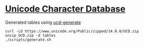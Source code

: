 # [Unicode Character Database](https://unicode.org/reports/tr44/)

Generated tables using [ucd-generate](https://github.com/BurntSushi/ucd-generate)

```
curl -LO https://www.unicode.org/Public/zipped/14.0.0/UCD.zip
unzip UCD.zip -d tables
./scripts/generate.sh
```

